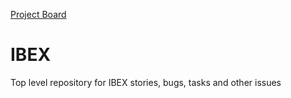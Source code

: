 [Project Board](https://github.com/ISISComputingGroup/IBEX/projects/1)
# IBEX
Top level repository for IBEX stories, bugs, tasks and other issues
